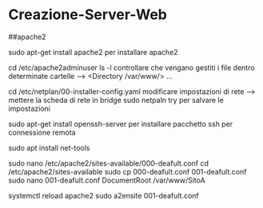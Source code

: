 # Creazione-Server-Web
##apache2

sudo apt-get install apache2
per installare apache2

cd /etc/apache2adminuser ls -l
controllare che vengano gestiti i file dentro determinate cartelle
--> <Directory /var/www/> ... </Directory>

cd /etc/netplan/00-installer-config.yaml
modificare impostazioni di rete
--> mettere la scheda di rete in bridge
sudo netpaln try 
per salvare le impostazioni

sudo apt-get install openssh-server
per installare pacchetto ssh per connessione remota

sudo apt install net-tools

sudo nano /etc/apache2/sites-available/000-deafult.conf
cd /etc/apache2/sites-available
sudo cp 000-deafult.conf 001-deafult.conf
sudo nano 001-deafult.conf
DocumentRoot /var/www/SitoA

systemctl reload apache2
sudo a2ensite 001-deafult.conf
